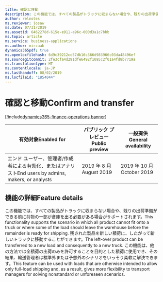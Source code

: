 ```yaml
---
title: 確認と移動
description: この機能では、すべての製品がトラックに収まらない場合や、残りの出荷準備ができる前に荷物の一部が倉庫を出る必要がある場合がサポートされます。
author: relnotes
ms.reviewer: josaw
ms.date: 07/31/2019
ms.assetid: 6462278d-615e-e911-a96c-000d3a1c7bbb
ms.topic: article
ms.service: business-applications
ms.author: mirzaab
dynamics365pdf: true
ms.openlocfilehash: 6d9c39212cc57db16c366d983966c03da48496ef
ms.sourcegitcommit: 2fe3cfa4d291dfe6492f1095c2f01a4fd8b7719a
ms.translationtype: HT
ms.contentlocale: ja-JP
ms.lasthandoff: 08/02/2019
ms.locfileid: "1854044"
---
```

# <a name="confirm-and-transfer"></a><span data-ttu-id="46781-103">確認と移動</span><span class="sxs-lookup"><span data-stu-id="46781-103">Confirm and transfer</span></span>
[!include[dynamics365-finance-operations banner](../includes/dynamics365-finance-operations.md)]

| <span data-ttu-id="46781-104">有効対象</span><span class="sxs-lookup"><span data-stu-id="46781-104">Enabled for</span></span>    |  <span data-ttu-id="46781-105">パブリック プレビュー</span><span class="sxs-lookup"><span data-stu-id="46781-105">Public preview</span></span> | <span data-ttu-id="46781-106">一般提供</span><span class="sxs-lookup"><span data-stu-id="46781-106">General availability</span></span> | 
| ---------- | ---------- |---------- |
|<span data-ttu-id="46781-107">エンド ユーザー、管理者/作成者による有効化、またはアナリスト</span><span class="sxs-lookup"><span data-stu-id="46781-107">End users by admins, makers, or analysts</span></span>|<span data-ttu-id="46781-108">2019 年 8 月</span><span class="sxs-lookup"><span data-stu-id="46781-108">August 2019</span></span>| <span data-ttu-id="46781-109">2019 年 10 月</span><span class="sxs-lookup"><span data-stu-id="46781-109">October 2019</span></span>|






## <a name="feature-details"></a><span data-ttu-id="46781-110">機能の詳細</span><span class="sxs-lookup"><span data-stu-id="46781-110">Feature details</span></span>
<!--feature detail start -->
<span data-ttu-id="46781-111">この機能では、すべての製品がトラックに収まらない場合や、残りの出荷準備ができる前に荷物の一部が倉庫を出る必要がある場合がサポートされます。</span><span class="sxs-lookup"><span data-stu-id="46781-111">This functionality supports the scenario in which all product cannot fit onto a truck or where some of the load should leave the warehouse before the remainder is ready for shipping.</span></span> <span data-ttu-id="46781-112">残された製品を新しい積荷に、したがって新しいトラックに移動することができます。</span><span class="sxs-lookup"><span data-stu-id="46781-112">The left-over product can be transferred to a new load and consequently to a new truck.</span></span> <span data-ttu-id="46781-113">この機能は、他の方法では全積荷の出荷のみを許可することを目的とした積荷に使用でき、その結果、輸送管理者は標準外または予想外のシナリオをいっそう柔軟に解決できます。</span><span class="sxs-lookup"><span data-stu-id="46781-113">This feature can be used with loads that are otherwise intended to allow only full-load shipping and, as a result, gives more flexibility to transport managers for solving nonstandard or unforeseen scenarios.</span></span>
<!--feature detail end -->












